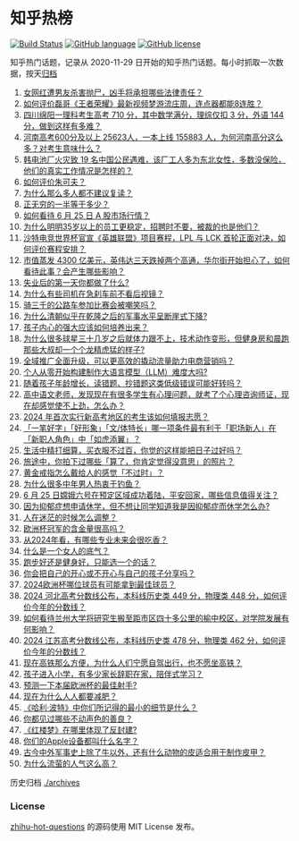 # 知乎热榜
[![Build Status](https://github.com/ToWeLong/zhihu-hot-questions/workflows/CI/badge.svg)](https://github.com/ToWeLong/zhihu-hot-questions/actions)
[![GitHub language](https://img.shields.io/badge/language-golang-orange.svg)](https://golang.org/)
[![GitHub license](https://img.shields.io/github/license/ToWeLong/zhihu-hot-questions)](https://github.com/ToWeLong/zhihu-hot-questions/blob/main/LICENSE)

知乎热门话题，记录从 2020-11-29 日开始的知乎热门话题。每小时抓取一次数据，按天[归档](./archives)

<!-- BEGIN -->

1. [女网红遭男友杀害抛尸，凶手将承担哪些法律责任？](https://www.zhihu.com/question/659791530)
1. [如何评价磊哥《王者荣耀》最新视频梦游流庄周，连点器都能8连胜？](https://www.zhihu.com/question/659511820)
1. [四川绵阳一理科考生高考 710 分，其中数学满分，理综仅扣 3 分，外语 144 分，做到这样有多难？](https://www.zhihu.com/question/659728381)
1. [河南高考600分及以上 25623人，一本上线 155883 人，为何河南高分这么多？对考生意味什么？](https://www.zhihu.com/question/659839162)
1. [韩电池厂火灾致 19 名中国公民遇难，该厂工人多为东北女性，多数没保险，他们的真实工作情况是怎样的？](https://www.zhihu.com/question/659832537)
1. [如何评价朱可夫？](https://www.zhihu.com/question/22766761)
1. [为什么那么多人都不建议复读？](https://www.zhihu.com/question/322602017)
1. [正无穷的一半等于多少？](https://www.zhihu.com/question/659483425)
1. [如何看待 6 月 25 日 A 股市场行情？](https://www.zhihu.com/question/659832488)
1. [为什么明明35岁以上的员工更稳定，招聘时不要，被裁的也是他们？](https://www.zhihu.com/question/659022679)
1. [沙特电竞世界杯官宣《英雄联盟》项目赛程，LPL 与 LCK 首轮正面对决，如何评价赛程安排？](https://www.zhihu.com/question/659834752)
1. [市值蒸发 4300 亿美元，英伟达三天跌掉两个高通，华尔街开始担心了，如何看待此事？会产生哪些影响？](https://www.zhihu.com/question/659841781)
1. [失业后的第一天你都做了什么?](https://www.zhihu.com/question/659512960)
1. [为什么有些司机在急刹车前不看后视镜？](https://www.zhihu.com/question/659335392)
1. [骑三千的公路车参加比赛会被嘲笑吗？](https://www.zhihu.com/question/659670950)
1. [为什么清朝似乎在乾隆之后的军事水平呈断崖式下降?](https://www.zhihu.com/question/453549943)
1. [孩子内心的强大应该如何培养出来？](https://www.zhihu.com/question/659388822)
1. [为什么很多球星三十几岁之后就体力跟不上，技术动作变形，但健身房和晨跑那些大叔却一个个龙精虎猛的样子?](https://www.zhihu.com/question/659840388)
1. [全域推广全面升级，可以更高效的撬动流量助力电商营销吗？](https://www.zhihu.com/question/659791513)
1. [个人从零开始构建制作大语言模型（LLM）难度大吗?](https://www.zhihu.com/question/655231528)
1. [随着孩子年龄增长，读错题、抄错题这类低级错误可能好转吗？](https://www.zhihu.com/question/658660961)
1. [高中语文老师，发现现在有很多学生有心理问题，就考了个心理咨询师证，现在却感觉使不上劲，怎么办？](https://www.zhihu.com/question/659307149)
1. [2024 年首次实行新高考地区的考生该如何填报志愿？](https://www.zhihu.com/question/656737899)
1. [「一笔好字」「好形象」「文/体特长」哪一项条件最有利于「职场新人」在「新职人角色」中「如虎添翼」？](https://www.zhihu.com/question/659710787)
1. [生活中精打细算，买衣服不过百，你觉的这样能把日子过好吗？](https://www.zhihu.com/question/659833811)
1. [旅途中，你拍下过哪些「算了，你肯定觉得没意思」的照片？](https://www.zhihu.com/question/659400963)
1. [黄金戒指怎么戴给人的感觉「不过时」？](https://www.zhihu.com/question/658905701)
1. [为什么很多中年男人热衷于钓鱼？](https://www.zhihu.com/question/659198791)
1. [6 月 25 日嫦娥六号在预定区域成功着陆，平安回家，哪些信息值得关注？](https://www.zhihu.com/question/659736695)
1. [因为抑郁症想申请休学，但不想让同学知道我是因抑郁症而休学怎么办?](https://www.zhihu.com/question/659617474)
1. [人在迷茫的时候怎么调整？](https://www.zhihu.com/question/659681315)
1. [欧洲杯冠军的含金量很高吗？](https://www.zhihu.com/question/659189714)
1. [从2024年看，有哪些专业未来会很吃香？](https://www.zhihu.com/question/657541744)
1. [什么是一个女人的底气？](https://www.zhihu.com/question/629555837)
1. [跑步好还是健身好，只能选一个的话？](https://www.zhihu.com/question/658799767)
1. [你会把自己的开心或不开心与自己的孩子分享吗？](https://www.zhihu.com/question/658971117)
1. [2024欧洲杯哪位球员有可能拿到最佳球员？](https://www.zhihu.com/question/657440925)
1. [2024 河北高考分数线公布，本科线历史类 449 分，物理类 448 分，如何评价今年的分数线？](https://www.zhihu.com/question/659765632)
1. [如何看待兰州大学将研究生搬至距市区四十多公里的榆中校区，对学院发展有何影响？](https://www.zhihu.com/question/659761335)
1. [2024 江苏高考分数线公布，本科线历史类 478 分，物理类 462 分，如何评价今年的分数线？](https://www.zhihu.com/question/659770981)
1. [现在高铁那么方便，为什么人们宁愿自驾出行，也不愿坐高铁？](https://www.zhihu.com/question/655318093)
1. [孩子进入小学，有多少家长辞职在家，陪伴式学习？](https://www.zhihu.com/question/657956465)
1. [预测一下本届欧洲杯的最佳射手?](https://www.zhihu.com/question/658959660)
1. [现在为什么人人都要减肥？](https://www.zhihu.com/question/657764338)
1. [《哈利·波特》中你们所记得的最小的细节是什么？](https://www.zhihu.com/question/603826368)
1. [你都见过哪些不动声色的善良？](https://www.zhihu.com/question/537980991)
1. [《红楼梦》在哪里体现了反封建?](https://www.zhihu.com/question/648988202)
1. [你们的Apple设备都叫什么名字？](https://www.zhihu.com/question/439574582)
1. [古今中外军事史上除了牛以外，还有什么动物的皮适合用于制作皮甲？](https://www.zhihu.com/question/530154205)
1. [为什么流萤的人气这么高？](https://www.zhihu.com/question/652752077)

<!-- END -->

历史归档 [./archives](./archives)


### License
[zhihu-hot-questions](https://github.com/towelong/zhihu-hot-questions) 的源码使用 MIT License 发布。
